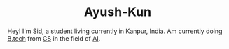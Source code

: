 <h1 align="center">
  <b>Ayush-Kun</b>
</h1>
Hey! I'm Sid, a student living currently in Kanpur, India. Am currently doing <a href="https://en.wikipedia.org/wiki/Bachelor_of_Technology">B.tech</a> from <a href="https://en.wikipedia.org/wiki/Computer_science">CS</a> in the field of <a href="https://en.wikipedia.org/wiki/Artificial_intelligence">AI</a>.
